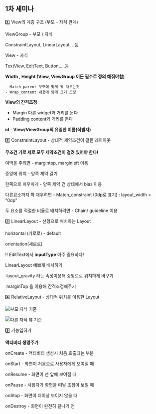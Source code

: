 ## 1차 세미나



1️⃣ View의 계층 구조  (부모 - 자식 관계)

ViewGroup - 부모 / 자식

ConstraintLayout, LinearLayout, ..등

View - 자식

TextView, EditText, Button,....등



**Width , Height (View, ViewGroup 이든 필수로 정의 해줘야함)**

	- Match_parent 부모에 맞게 꽉 채우는것
	- Wrap_content 내용에 맞게 크기 조정



**View의 간격조정**

- Margin 다른 widget과 거리를 둔다
- Padding content와 거리를 둔다



**id - View/ViewGroup의 유일한 이름(식별자)**



2️⃣ ConstraintLayout - 상대적 제약조건이 걸린 레이아웃

**무조건 가로 세로 모두 제약조건이 걸려 있어야 한다!**



여백을 주려면 - margintop, marginleft 이용

중앙에 위치 - 양쪽 제약 걸기

한쪽으로 치우치게 - 양쪽 제약 건 상태에서 bias 이용

다른요소까지 꽉 채우려면 - Match_constraint (0dp로 표기) : layout_width = "0dp"

두 요소를 적절한 비율로 배치하려면 - Chain/ guideline 이용



3️⃣ LinearLayout  - 선형으로 배치하는 Layout

horizontal (가로로) - default

orientation(세로로)



‼️ EditText에서 **inputType** 아주 중요하다!



LinearLayout 예쁘게 배치하기

​	layout_gravity 라는 속성이용해 중앙으로 위치하게 바꾸기

​	marginTop 을 이용해 간격조정해주기



4️⃣ RelativeLayout - 상대적 위치를 이용한 Layout



![부모 자식 기준](https://t1.daumcdn.net/cfile/tistory/1775B03E50F3DC2A0C)



![다른 자식 뷰 기준](https://t1.daumcdn.net/cfile/tistory/022BFA4B50F3DC401B)





5️⃣ 기능입히기



**액티비티 생명주기**

onCreate - 액티비티 생성시 처음 호출되는 부분

onStart - 화면이 처음으로 사용자에게 보여질 때

onResume - 화면이 맨 앞에 보여질 때 

onPause - 사용자가 화면을 떠날 조짐이 보일 때

onStop - 화면이 더이상 보이지 않을 때 

onDestroy - 화면이 완전히 끝나기 전

